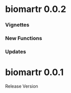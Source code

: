 biomartr 0.0.2
===========

### Vignettes


### New Functions


### Updates



biomartr 0.0.1
===========

Release Version